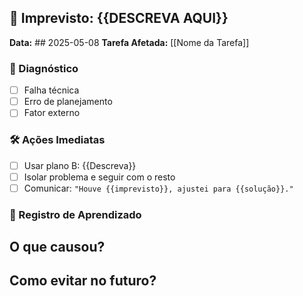 ## 🚨 **Imprevisto:** {{DESCREVA AQUI}}  
**Data:** ## 2025-05-08
**Tarefa Afetada:** [[Nome da Tarefa]] 

### 🔎 Diagnóstico  
- [ ] Falha técnica  
- [ ] Erro de planejamento  
- [ ] Fator externo  

### 🛠️ Ações Imediatas  
- [ ] Usar plano B: {{Descreva}}  
- [ ] Isolar problema e seguir com o resto  
- [ ] Comunicar: `"Houve {{imprevisto}}, ajustei para {{solução}}."`  

### 📝 Registro de Aprendizado  
**O que causou?**  
-  
**Como evitar no futuro?**  
-  
